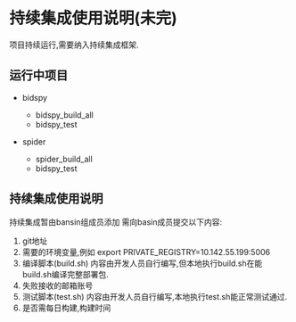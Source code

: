 # 持续集成使用说明(未完)
项目持续运行,需要纳入持续集成框架.

## 运行中项目
+ bidspy
    + bidspy_build_all
    + bidspy_test
    
+ spider
    + spider_build_all
    + bidspy_test


## 持续集成使用说明
持续集成暂由bansin组成员添加
需向basin成员提交以下内容:
1. git地址
2. 需要的环境变量,例如
    export PRIVATE_REGISTRY=10.142.55.199:5006
2. 编译脚本(build.sh) 内容由开发人员自行编写,但本地执行build.sh在能build.sh编译完整部署包.
3. 失败接收的邮箱账号
4. 测试脚本(test.sh) 内容由开发人员自行编写,本地执行test.sh能正常测试通过.
5. 是否需每日构建,构建时间


